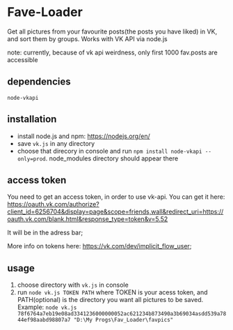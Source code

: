 # Fave-Loader
Get all pictures from your favourite posts(the posts you have liked) in VK, and sort them by groups. Works with VK API via node.js 

note: currently, because of vk api weirdness, only first 1000 fav.posts are accessible
## dependencies
```node-vkapi```
## installation
* install node.js and npm: https://nodejs.org/en/
* save ```vk.js``` in any directory
* choose that direcory in console and run ```npm install node-vkapi --only=prod```. node_modules directory should appear there
## access token
  You need to get an access token, in order to use vk-api.
  You can get it here:
  https://oauth.vk.com/authorize?client_id=6256704&display=page&scope=friends,wall&redirect_uri=https://oauth.vk.com/blank.html&response_type=token&v=5.52
  
  It will be in the adress bar;
  
  More info on tokens here: https://vk.com/dev/implicit_flow_user;
## usage
1. choose directory with ```vk.js``` in console
2. run ```node vk.js TOKEN PATH``` where TOKEN is your acess token, and PATH(optional) is the directory you want all pictures to be saved.
   Example: ```node vk.js 78f6764a7eb19e08ad3341236000000052ac621234b873490a3b69034asdd539a7844ef98aabd98807a7 "D:\My Progs\Fav_Loader\favpics"```


